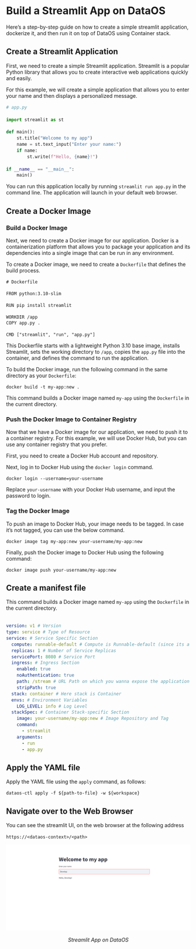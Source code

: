 # Build a Streamlit App on DataOS

Here’s a step-by-step guide on how to create a simple streamlit application, dockerize it, and then run it on top of DataOS using Container stack.

## Create a Streamlit Application

First, we need to create a simple Streamlit application. Streamlit is a popular Python library that allows you to create interactive web applications quickly and easily.

For this example, we will create a simple application that allows you to enter your name and then displays a personalized message.

```python
# app.py

import streamlit as st

def main():
    st.title("Welcome to my app")
    name = st.text_input("Enter your name:")
    if name:
        st.write(f"Hello, {name}!")

if __name__ == "__main__":
    main()
```

You can run this application locally by running `streamlit run app.py` in the command line. The application will launch in your default web browser.

## Create a Docker Image

### **Build a Docker Image**

Next, we need to create a Docker image for our application. Docker is a containerization platform that allows you to package your application and its dependencies into a single image that can be run in any environment.

To create a Docker image, we need to create a `Dockerfile` that defines the build process.

```docker
# Dockerfile

FROM python:3.10-slim

RUN pip install streamlit

WORKDIR /app
COPY app.py .

CMD ["streamlit", "run", "app.py"]
```

This Dockerfile starts with a lightweight Python 3.10 base image, installs Streamlit, sets the working directory to `/app`, copies the `app.py` file into the container, and defines the command to run the application.

To build the Docker image, run the following command in the same directory as your `Dockerfile`:

```shell
docker build -t my-app:new .
```

This command builds a Docker image named `my-app` using the `Dockerfile` in the current directory.

### **Push the Docker Image to Container Registry**

Now that we have a Docker image for our application, we need to push it to a container registry. For this example, we will use Docker Hub, but you can use any container registry that you prefer.

First, you need to create a Docker Hub account and repository.

Next, log in to Docker Hub using the `docker login` command.

```shell
docker login --username=your-username
```

Replace `your-username` with your Docker Hub username, and input the password to login.

### **Tag the Docker Image**

To push an image to Docker Hub, your image needs to be tagged. In case it’s not tagged, you can use the below command.

```shell
docker image tag my-app:new your-username/my-app:new
```

Finally, push the Docker image to Docker Hub using the following command:

```shell
docker image push your-username/my-app:new
```

## Create a manifest file

This command builds a Docker image named `my-app` using the `Dockerfile` in the current directory.

```yaml

version: v1 # Version 
type: service # Type of Resource
service: # Service Specific Section
  compute: runnable-default # Compute is Runnable-default (since its a service)
  replicas: 1 # Number of Service Replicas
  servicePort: 8080 # Service Port
  ingress: # Ingress Section
    enabled: true
    noAuthentication: true
    path: /stream # URL Path on which you wanna expose the application on
    stripPath: true
  stack: container # Here stack is Container
  envs: # Environment Variables
    LOG_LEVEL: info # Log Level
  stackSpec: # Container Stack-specific Section
    image: your-username/my-app:new # Image Repository and Tag
    command:
      - streamlit
    arguments:
      - run 
      - app.py
```

## Apply the YAML file

Apply the YAML file using the `apply` command, as follows:

```shell
dataos-ctl apply -f ${path-to-file} -w ${workspace}
```

## Navigate over to the Web Browser

You can see the streamlit UI, on the web browser at the following address

`https://<dataos-context>/<path>` 

![Streamlit App](/resources/stacks/container/build_a_streamlit_app_on_dataos/untitled.png)

<center><i>Streamlit App on DataOS</i></center>